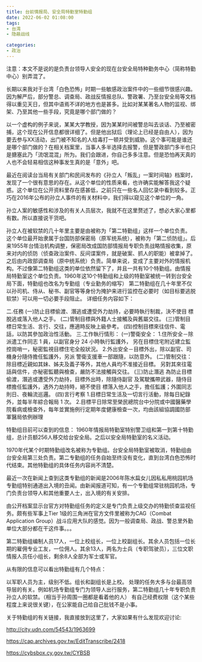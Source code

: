 ```yaml
---
title: 台前情报局、安全局特勤室特勤组
date: 2022-06-02 01:08:00
tags:
- 台湾
- 隐蔽战线

categories:
- 政治
---
```


注意：本文不是说的是负责台领导人安全的现在台安全局特种勤务中心（简称特勤中心）别弄混了。


长期以来我对于台湾「白色恐怖」时期一些敏感政治案件中的一些细节很感兴趣。因为解严后，部分警总、调查局、政战反情报总队、警政署、乃至台安全局等文档得以重见天日，但其中语焉不详的地方也是甚多。比如对某某著名人物的监视、绑架、乃至其他一些手段，究竟是哪个部门做的？

以一个虚构的例子来说，某某大学教授，因为某某时间被警总叫去谈话、乃至被密捕，这个现在公开信息都很详细了。但是他出狱后（理论上已经是自由人），因为要去参与XX活动，出门被不知名的人给毒打一顿并受到威胁。这个事可能是谁还是哪个部门做的？在相关档案里，当事人多半选择去报警，但是警政部门多半也只是搪塞此乃「流氓混混」所为。我们会跟进，你自己多多注意。但是恐怕再天真的人也不会轻易相信这种事发生真的是「意外」吧。



最近在阅读台当局有关部门和民间发布的《孙立人「叛乱」一案时间轴》档案时，发现了一个很有意思的存在。从这个单位的性质来看，也许确实能解答我这个疑惑。这个单位在公开资料里存在感甚低，之前只在一些名人回忆录中看到较多。正巧在2016年公布的孙立人事件的有关材料中，我们得以窥见这个单位的一角。

孙立人案的敏感性和涉及的有关人员层次，我就不在这里赘述了，想必大家心里都有数。所以直接说干货吧。

<!--more-->

孙立人在被软禁的几十年里主要是由被称为「第二特勤组」这样一个单位负责。
这个单位最开始隶属于台国防部保密局（原军统系统），被称为「第二侦防组」。后来1955年台情治机构调整，保密局改成国防部情报局专职负责战略情报收集，原来对内的侦防（侦查政治案件、反间谍案件，就是破案、抓人的职能）被拿掉了。之后由内政部调查局（原中统系统）负责。简单来说，变成了主要对外的情报机构。不过像第二特勤组这类的单位依然留下了，并且一共有10个特勤组。由情报局特勤室这个单位负责。1960年这10个特勤组和上级的特勤室被统一转到台安全局下面，特勤组也改名为专勤组（专业勤务的缩写）
第二特勤组在几十年里不仅以孙司机、侍从、秘书、副官等等身份为掩护来进行监控在必要时（如目标要逃脱软禁）可以用一切必要手段阻止。
详细任务内容如下：

二.任務
(一)防止目標偷渡、潛逃或遭受外力劫持，必要時執行制裁，決不使目 標脫逃或落入他人之手。
(二)管制目標與外籍人士接觸及與舊屬交往。
(三)管制目標日常生活、言行、交往，應適時反映上級參考。
(四)控制目標來往信件、電話，以防其參加政治性活動。
三.工作執行情形：
(一)警衛安全： 1.住所安全－除派遣工作同志 1 員，以副官身分 24 小時執行監護外， 另在目標住宅附近建立監控崗哨一，秘密監視目標住宅全般狀況。 2.外出安全－目標外出，除以副官、司機身分隨侍擔任監護外，另派 警衛支援車一部跟隨，以防意外。
(二)管制交往： 除目標近親如其妹、姊夫及義子等外，其他人員均不准接近目標。 另對其來往電話與信件，亦秘密監聽與檢查，嚴防不法接觸與交往。
(三)防止潛逃 為防止目標偷渡，潛逃或遭受外力劫持，目標外出時，除隨侍副官 及駕駛攜帶武器，隨侍目標擔任監護外，遇外力劫持時，絕不使目 標落入他人之手，擔任監護；外圍同志則日、夜輪流巡邏。
(四)言行考察 1.目標日常生活及一切言行活動，除每日紀錄外，並每半年綜合報局 1 次。 2.目標平日除常至榮民總院台中分院或中國醫藥學院看病或檢查外，每年並實施例行定期年度健康檢查一次，均由該組協調國防部 軍醫局依例辦理


特勤组目前可以查到的信息：
1960年情报局特勤室特别警卫组和第一到第十特勤组，总计员额256人移交给台安全局。之后以安全局特勤室的名义活动。

1970年代某个时期特勤组改名被称为专勤组。台安全局特勤室被取消，特勤组由台安全局第三处负责。第二专勤组的任务自始至终没有变化，直到台湾白色恐怖时代结束。其他特勤组的具体任务内容尚不清楚。

最近一次在新闻上查到这类专勤组的新闻是2006年陈水扁女儿因私私用桃园机场专勤组特别通道出入境的丑闻。由新闻报道可知，有一个专勤组常驻桃园机场，专门负责台领导人和其他重要人士，出入境的有关安排。

由公开档案显示台官方对特勤组任务的定义是专门负责上级交办的特勤侦查监视任务。颇有些军事上Tier 1级的三角洲在官方文件里被称为CAG（Combat Application Group）战斗应用大队的感觉。因为一般调查局、政战、警总里外勤单位大部分都在干这件事。。。

第二特勤组编制人员17人，一位上校组长，一位上校副组长。其余人员包括一位长期的雇佣专业工友，一位佣人。其余13人，两名为士兵（专职驾驶员），三位文职情报人员任小组长，剩余8人全部为军士或军官。

从有限的信息可以看出特勤组有几个特点：

以军职人员为主，级别不低。组长和副组长是上校。
处理的任务大多与台最高领导层的有关。例如机场专勤组专门为领导人出行服务，第二特勤组几十年专职负责孙立人的软禁。（相当于孙周围一圈都是看着他的人）
有自己经费权限（这个某些程度上来说很关键），在公家能自己给自己批钱不是小事。


关于特勤组的有关链接，我直接放到这里了，大家如果有什么发现欢迎讨论:

http://city.udn.com/54543/1963699

https://cap.archives.gov.tw/EditTranscribe/2418

https://cybsbox.cy.gov.tw/CYBSB